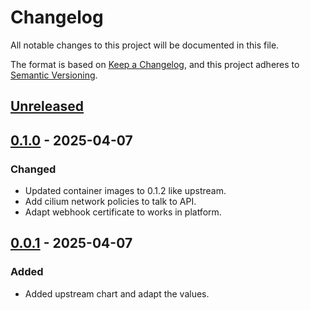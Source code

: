 # Changelog

All notable changes to this project will be documented in this file.

The format is based on [Keep a Changelog](https://keepachangelog.com/en/1.0.0/),
and this project adheres to [Semantic Versioning](https://semver.org/spec/v2.0.0.html).

## [Unreleased]

## [0.1.0] - 2025-04-07

### Changed

- Updated container images to 0.1.2 like upstream.
- Add cilium network policies to talk to API.
- Adapt webhook certificate to works in platform.

## [0.0.1] - 2025-04-07

### Added

- Added upstream chart and adapt the values.

[Unreleased]: https://github.com/giantswarm/nos-app/compare/v0.1.0...HEAD
[0.1.0]: https://github.com/giantswarm/nos-app/compare/v0.0.1...v0.1.0
[0.0.1]: https://github.com/giantswarm/nos-app/releases/tag/v0.0.1
